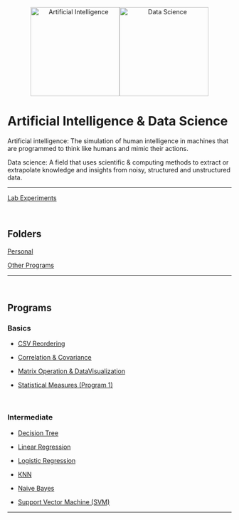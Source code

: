 <div align="center">

[<img src="https://img.icons8.com/cotton/256/000000/brain-3.png" title = "Artificial Intelligence" height='200'>](https://www.google.com/search?q=artificial+intelligence&rlz=1C1CHBF_enIN998IN998&oq=Artificial+Intelligence&aqs=chrome.0.35i39l2j69i59j0i67j69i60l2j69i65j69i60.360j0j7&sourceid=chrome&ie=UTF-8)[<img src="https://img.icons8.com/fluency/256/000000/mind-map.png" title = "Data Science" height='200'>](https://www.google.com/search?q=data+science&rlz=1C1CHBF_enIN998IN998&oq=Data+science&aqs=chrome.0.35i39j69i59j0i131i433i512j0i512l2j69i60l3.488j0j7&sourceid=chrome&ie=UTF-8)

</div>

# Artificial Intelligence & Data Science

Artificial intelligence: The simulation of human intelligence in machines that are programmed to think like humans and mimic their actions.

Data science: A field that uses scientific & computing methods to extract or extrapolate knowledge and insights from noisy, structured and unstructured data.

---

<!-- ======================================================================================================= -->

[Lab Experiments](https://github.com/004Ajay/AI-DS/tree/main/AI%20Lab%20Experiments)

<br>

## Folders

[Personal](https://github.com/004Ajay/AI-DS/tree/main/Personal)

[Other Programs](https://github.com/004Ajay/AI-DS/tree/main/OTHER%20PROGRAMS)

---

<br>

## Programs

### Basics

* [CSV Reordering](https://github.com/004Ajay/AI-DS/tree/main/Programs/CSV_Reordering.py)

* [Correlation & Covariance](https://github.com/004Ajay/AI-DS/tree/main/Programs/CovCor.py)

* [Matrix Operation & DataVisualization](https://github.com/004Ajay/AI-DS/tree/main/Programs/MatOp_DataVisualization.py)

* [Statistical Measures (Program 1)](https://github.com/004Ajay/AI-DS/tree/main/Programs/MeanMedianMode.py)

<br>

### Intermediate

* [Decision Tree](https://github.com/004Ajay/AI-DS/tree/main/Programs/DecisionTree.py)

* [Linear Regression](https://github.com/004Ajay/AI-DS/tree/main/Programs/linear_regression.py)

* [Logistic Regression](https://github.com/004Ajay/AI-DS/tree/main/Programs/logistic_regression.py)

* [KNN](https://github.com/004Ajay/AI-DS/tree/main/Programs/knn.py)

* [Naive Bayes](https://github.com/004Ajay/AI-DS/tree/main/Programs/NaiveBayes.py)

* [Support Vector Machine (SVM)](https://github.com/004Ajay/AI-DS/tree/main/Programs/SVM.py)

---

<!-- ======================================================================================================= -->

<!-- 
<br>

## Personal Works

### Other Programs

---

 -->

<!-- ======================================================================================================= -->